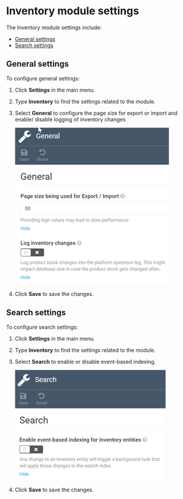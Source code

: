 ﻿# Inventory module settings

The Inventory module settings include:

* [General settings](settings.md#general-settings)
* [Search settings](settings.md#search)

## General settings

To configure general settings:

1. Click **Settings** in the main menu.

1. Type **Inventory** to find the settings related to the module.

1. Select **General** to configure the page size for export or import and enable/ disable logging of inventory changes

	![General settings](media/general-settings.png)

1. Click **Save** to save the changes.

## Search settings

To configure search settings: 

1. Click **Settings** in the main menu.

1. Type **Inventory** to find the settings related to the module.

1. Select **Search** to enable or disable event-based indexing.

	![Search settings](media/search-settings.png)

1. Click **Save** to save the changes.